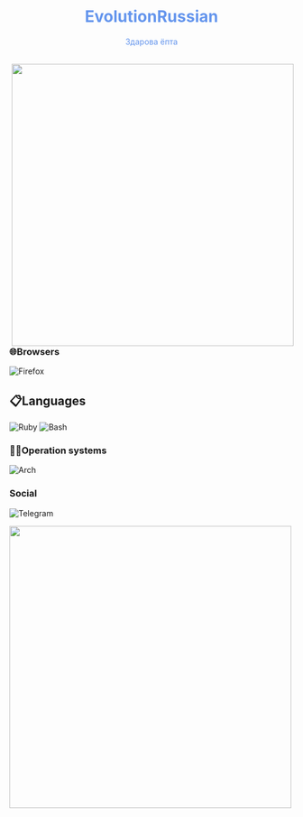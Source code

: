 <h1 align="center" style="color:#6495ED">EvolutionRussian </h1>
<p align="center" style="color:#6495ED">
Здарова ёпта <br /><br />
</p>
<img align="right" src="https://i.pinimg.com/originals/62/08/9e/62089ee9672198cd380b938aec5f1577.gif" width="500">

### 🌐Browsers
![Firefox](https://img.shields.io/badge/Firefox-FF7139?style=for-the-badge&logo=Firefox-Browser&logoColor=white) 

## 📋Languages
 
![Ruby](https://img.shields.io/badge/Ruby-%23CC342D?style=for-the-badge&logo=ruby&logoColor=white)
![Bash](https://img.shields.io/badge/Bash-%23121011.svg?style=for-the-badge&logo=gnu-bash&logoColor=white)

### 🧑‍💻Operation systems
![Arch](https://img.shields.io/badge/Arch%20Linux-1793D1?logo=arch-linux&logoColor=fff&style=for-the-badge)
  
  ### Social
 ![Telegram](https://img.shields.io/badge/Telegram-2CA5E0?style=for-the-badge&logo=telegram&logoColor=white)



<img src="https://i.yapx.ru/WRLL5.gif" width="500">
